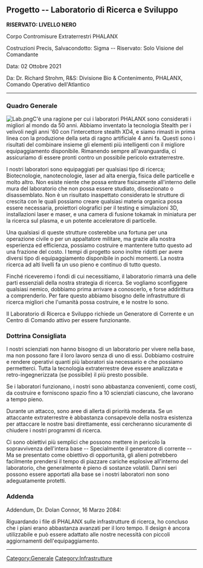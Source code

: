 ## Progetto -- Laboratorio di Ricerca e Sviluppo

**RISERVATO: LIVELLO NERO**

Corpo Contromisure Extraterrestri PHALANX

Costruzioni Precis, Salvacondotto: Sigma -- Riservato: Solo Visione del
Comandante

Data: 02 Ottobre 2021

Da: Dr. Richard Strohm, R&S: Divisione Bio & Contenimento, PHALANX,
Comando Operativo dell'Atlantico

------------------------------------------------------------------------

### Quadro Generale

![](Lab.png "Lab.png")C'è una ragione per cui i laboratori PHALANX sono
considerati i migliori al mondo da 50 anni. Abbiamo inventato la
tecnologia Stealth per i velivoli negli anni '60 con l'intercettore
stealth XD4, e siamo rimasti in prima linea con la produzione della seta
di ragno artificiale 4 anni fa. Questi sono i risultati del combinare
insieme gli elementi più intelligenti con il migliore equipaggiamento
disponibile. Rimanendo sempre all'avanguardia, ci assicuriamo di essere
pronti contro un possibile pericolo extraterrestre.

I nostri laboratori sono equipaggiati per qualsiasi tipo di ricerca;
Biotecnologie, nanotecnologie, laser ad alta energia, fisica delle
particelle e molto altro. Non esiste niente che possa entrare
fisicamente all'interno delle mura del laboratorio che non possa essere
studiato, dissezionato o disassemblato. Non è un risultato inaspettato
considerato le strutture di crescita con le quali possiamo creare
qualsiasi materia organica possa essere necessaria, proiettori
olografici per il testing e simulazioni 3D, installazioni laser e maser,
e una camera di fusione tokamak in miniatura per la ricerca sul plasma,
e un potente acceleratore di particelle.

Una qualsiasi di queste strutture costerebbe una fortuna per una
operazione civile o per un appaltatore militare, ma grazie alla nostra
esperienza ed efficienza, possiamo costruire e mantentere tutto questo
ad una frazione del costo. I tempi di progetto sono inoltre ridotti per
avere diversi tipo di equipaggiamento disponibile in pochi momenti. La
nostra ricerca ad alti livelli fa un uso pieno e continuo di tutto
questo.

Finché riceveremo i fondi di cui necessitiamo, il laboratorio rimarrà
una delle parti essenziali della nostra strategia di ricerca. Se
vogliamo sconfiggere qualsiasi nemico, dobbiamo prima arrivare a
conoscerlo, e forse addirittura a comprenderlo. Per fare questo abbiamo
bisogno delle infrastrutture di ricerca migliori che l'umanità possa
costruire, e le nostre lo sono.

Il Laboratorio di Ricerca e Sviluppo richiede un Generatore di Corrente
e un Centro di Comando attivo per essere funzionante.

### Dottrina Consigliata

I nostri scienziati non hanno bisogno di un laboratorio per vivere nella
base, ma non possono fare il loro lavoro senza di uno di essi. Dobbiamo
costruire e rendere operativi quanti più laboratori sia necessario e che
possiamo permetterci. Tutta la tecnologia extraterrestre deve essere
analizzata e retro-ingegnerizzata (se possibile) il più presto
possibile.

Se i laboratori funzionano, i nostri sono abbastanza convenienti, come
costi, da costruire e forniscono spazio fino a 10 scienziati ciascuno,
che lavorano a tempo pieno.

Durante un attacco, sono aree di allerta di priorità moderata. Se un
attaccante extraterrestre è abbastanza consapevole della nostra
esistenza per attaccare le nostre basi direttamente, essi cercheranno
sicuramente di chiudere i nostri programmi di ricerca.

Ci sono obiettivi più semplici che possono mettere in pericolo la
sopravvivenza dell'intera base -- Specialmente il generatore di corrente
-- Ma se presentato come obiettivo di opportunità, gli alieni potrebbero
facilmente prendersi il tempo di piazzare cariche esplosive all'interno
del laboratorio, che generalmente è pieno di sostanze volatili. Danni
seri possono essere apportati alla base se i nostri laboratori non sono
adeguatamente protetti.

### Addenda

Addendum, Dr. Dolan Connor, 16 Marzo 2084:

Riguardando i file di PHALANX sulle infrastrutture di ricerca, ho
concluso che i piani erano abbastanza avanzati per il loro tempo. Il
design è ancora utilizzabile e può essere adattato alle nostre necessità
con piccoli aggiornamenti dell'equipaggiamento.

------------------------------------------------------------------------

[Category:Generale](Category:Generale "wikilink")
[Category:Infrastrutture](Category:Infrastrutture "wikilink")